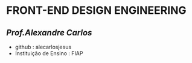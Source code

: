 # FRONT-END DESIGN ENGINEERING

## _Prof.Alexandre Carlos_

- github : alecarlosjesus
- Instituição de Ensino : FIAP
